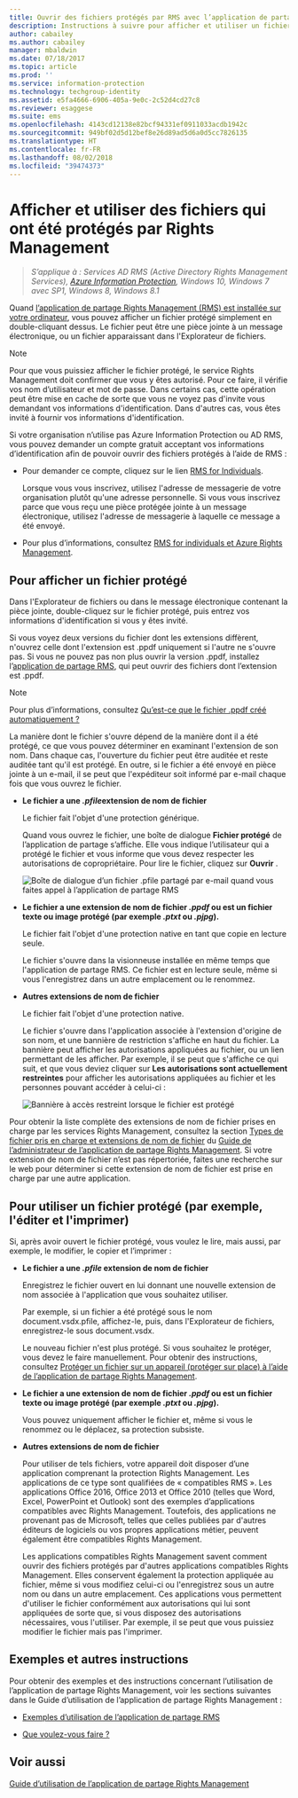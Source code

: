 ```yaml
---
title: Ouvrir des fichiers protégés par RMS avec l’application de partage RMS - AIP
description: Instructions à suivre pour afficher et utiliser un fichier protégé. Cette procédure nécessite l’installation de l’application de partage Rights Management (RMS).
author: cabailey
ms.author: cabailey
manager: mbaldwin
ms.date: 07/18/2017
ms.topic: article
ms.prod: ''
ms.service: information-protection
ms.technology: techgroup-identity
ms.assetid: e5fa4666-6906-405a-9e0c-2c52d4cd27c8
ms.reviewer: esaggese
ms.suite: ems
ms.openlocfilehash: 4143cd12138e82bcf94331ef0911033acdb1942c
ms.sourcegitcommit: 949bf02d5d12bef8e26d89ad5d6a0d5cc7826135
ms.translationtype: HT
ms.contentlocale: fr-FR
ms.lasthandoff: 08/02/2018
ms.locfileid: "39474373"
---
```

# <a name="view-and-use-files-that-have-been-protected-by-rights-management"></a>Afficher et utiliser des fichiers qui ont été protégés par Rights Management

>*S’applique à : Services AD RMS (Active Directory Rights Management Services), [Azure Information Protection](https://azure.microsoft.com/pricing/details/information-protection), Windows 10, Windows 7 avec SP1, Windows 8, Windows 8.1*

Quand [l’application de partage Rights Management (RMS) est installée sur votre ordinateur](install-sharing-app.md), vous pouvez afficher un fichier protégé simplement en double-cliquant dessus. Le fichier peut être une pièce jointe à un message électronique, ou un fichier apparaissant dans l'Explorateur de fichiers.

> [!NOTE]
> Pour que vous puissiez afficher le fichier protégé, le service Rights Management doit confirmer que vous y êtes autorisé. Pour ce faire, il vérifie vos nom d’utilisateur et mot de passe. Dans certains cas, cette opération peut être mise en cache de sorte que vous ne voyez pas d'invite vous demandant vos informations d'identification. Dans d'autres cas, vous êtes invité à fournir vos informations d'identification.
>
> Si votre organisation n’utilise pas Azure Information Protection ou AD RMS, vous pouvez demander un compte gratuit acceptant vos informations d’identification afin de pouvoir ouvrir des fichiers protégés à l’aide de RMS :
>
> -   Pour demander ce compte, cliquez sur le lien [RMS for Individuals](http://go.microsoft.com/fwlink/?LinkId=309469).
>
>     Lorsque vous vous inscrivez, utilisez l'adresse de messagerie de votre organisation plutôt qu'une adresse personnelle. Si vous vous inscrivez parce que vous reçu une pièce protégée jointe à un message électronique, utilisez l'adresse de messagerie à laquelle ce message a été envoyé.
> -   Pour plus d’informations, consultez [RMS for individuals et Azure Rights Management](../rms-for-individuals.md).

## <a name="to-view-a-protected-file"></a>Pour afficher un fichier protégé
Dans l'Explorateur de fichiers ou dans le message électronique contenant la pièce jointe, double-cliquez sur le fichier protégé, puis entrez vos informations d'identification si vous y êtes invité.

Si vous voyez deux versions du fichier dont les extensions diffèrent, n'ouvrez celle dont l'extension est .ppdf uniquement si l'autre ne s'ouvre pas. Si vous ne pouvez pas non plus ouvrir la version .ppdf, installez l’[application de partage RMS](install-sharing-app.md), qui peut ouvrir des fichiers dont l’extension est .ppdf.

> [!NOTE]
> Pour plus d’informations, consultez [Qu’est-ce que le fichier .ppdf créé automatiquement ?](sharing-app-dialog-box.md#whats-the-ppdf-file-thats-automatically-created)

La manière dont le fichier s'ouvre dépend de la manière dont il a été protégé, ce que vous pouvez déterminer en examinant l'extension de son nom. Dans chaque cas, l'ouverture du fichier peut être auditée et reste auditée tant qu'il est protégé. En outre, si le fichier a été envoyé en pièce jointe à un e-mail, il se peut que l'expéditeur soit informé par e-mail chaque fois que vous ouvrez le fichier.

- **Le fichier a une *.pfile*extension de nom de fichier**

    Le fichier fait l'objet d'une protection générique.

    Quand vous ouvrez le fichier, une boîte de dialogue **Fichier protégé** de l’application de partage s’affiche. Elle vous indique l’utilisateur qui a protégé le fichier et vous informe que vous devez respecter les autorisations de copropriétaire. Pour lire le fichier, cliquez sur **Ouvrir** .

    ![Boîte de dialogue d’un fichier .pfile partagé par e-mail quand vous faites appel à l’application de partage RMS](../media/ADRMS_MSRMSApp_PfilePermission.png)

- **Le fichier a une extension de nom de fichier *.ppdf* ou est un fichier texte ou image protégé (par exemple *.ptxt* ou *.pjpg*).**

    Le fichier fait l'objet d'une protection native en tant que copie en lecture seule.

    Le fichier s'ouvre dans la visionneuse installée en même temps que l'application de partage RMS. Ce fichier est en lecture seule, même si vous l'enregistrez dans un autre emplacement ou le renommez.

- **Autres extensions de nom de fichier**

    Le fichier fait l'objet d'une protection native.

    Le fichier s'ouvre dans l'application associée à l'extension d'origine de son nom, et une bannière de restriction s'affiche en haut du fichier. La bannière peut afficher les autorisations appliquées au fichier, ou un lien permettant de les afficher. Par exemple, il se peut que s'affiche ce qui suit, et que vous deviez cliquer sur **Les autorisations sont actuellement restreintes** pour afficher les autorisations appliquées au fichier et les personnes pouvant accéder à celui-ci :

    ![Bannière à accès restreint lorsque le fichier est protégé](../media/ADRMS_MSRMSApp_RestrictedAccess.png)



Pour obtenir la liste complète des extensions de nom de fichier prises en charge par les services Rights Management, consultez la section [Types de fichier pris en charge et extensions de nom de fichier](sharing-app-admin-guide-technical.md#supported-file-types-and-file-name-extensions) du [Guide de l’administrateur de l’application de partage Rights Management](sharing-app-admin-guide.md). Si votre extension de nom de fichier n’est pas répertoriée, faites une recherche sur le web pour déterminer si cette extension de nom de fichier est prise en charge par une autre application.

## <a name="to-use-files-that-have-been-protected-for-example-edit-and-print-the-file"></a>Pour utiliser un fichier protégé (par exemple, l'éditer et l'imprimer)
Si, après avoir ouvert le fichier protégé, vous voulez le lire, mais aussi, par exemple, le modifier, le copier et l’imprimer :

- **Le fichier a une *.pfile* extension de nom de fichier**

    Enregistrez le fichier ouvert en lui donnant une nouvelle extension de nom associée à l'application que vous souhaitez utiliser.

    Par exemple, si un fichier a été protégé sous le nom document.vsdx.pfile, affichez-le, puis, dans l'Explorateur de fichiers, enregistrez-le sous document.vsdx.

    Le nouveau fichier n'est plus protégé. Si vous souhaitez le protéger, vous devez le faire manuellement. Pour obtenir des instructions, consultez [Protéger un fichier sur un appareil (protéger sur place) à l’aide de l’application de partage Rights Management](sharing-app-protect-in-place.md).

- **Le fichier a une extension de nom de fichier *.ppdf* ou est un fichier texte ou image protégé (par exemple *.ptxt* ou *.pjpg*).**

    Vous pouvez uniquement afficher le fichier et, même si vous le renommez ou le déplacez, sa protection subsiste.

- **Autres extensions de nom de fichier**

    Pour utiliser de tels fichiers, votre appareil doit disposer d’une application comprenant la protection Rights Management. Les applications de ce type sont qualifiées de « compatibles RMS ». Les applications Office 2016, Office 2013 et Office 2010 (telles que Word, Excel, PowerPoint et Outlook) sont des exemples d’applications compatibles avec Rights Management. Toutefois, des applications ne provenant pas de Microsoft, telles que celles publiées par d'autres éditeurs de logiciels ou vos propres applications métier, peuvent également être compatibles Rights Management.

    Les applications compatibles Rights Management savent comment ouvrir des fichiers protégés par d'autres applications compatibles Rights Management. Elles conservent également la protection appliquée au fichier, même si vous modifiez celui-ci ou l'enregistrez sous un autre nom ou dans un autre emplacement. Ces applications vous permettent d'utiliser le fichier conformément aux autorisations qui lui sont appliquées de sorte que, si vous disposez des autorisations nécessaires, vous l'utiliser. Par exemple, il se peut que vous puissiez modifier le fichier mais pas l'imprimer.


## <a name="examples-and-other-instructions"></a>Exemples et autres instructions
Pour obtenir des exemples et des instructions concernant l’utilisation de l’application de partage Rights Management, voir les sections suivantes dans le Guide d’utilisation de l’application de partage Rights Management :

-   [Exemples d’utilisation de l’application de partage RMS](sharing-app-user-guide.md#examples-for-using-the-rms-sharing-application)

-   [Que voulez-vous faire ?](sharing-app-user-guide.md#what-do-you-want-to-do)

## <a name="see-also"></a>Voir aussi
[Guide d’utilisation de l’application de partage Rights Management](sharing-app-user-guide.md)
